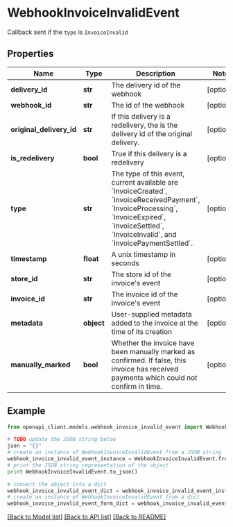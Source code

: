 # WebhookInvoiceInvalidEvent

Callback sent if the `type` is `InvoiceInvalid`

## Properties
Name | Type | Description | Notes
------------ | ------------- | ------------- | -------------
**delivery_id** | **str** | The delivery id of the webhook | [optional] 
**webhook_id** | **str** | The id of the webhook | [optional] 
**original_delivery_id** | **str** | If this delivery is a redelivery, the is the delivery id of the original delivery. | [optional] 
**is_redelivery** | **bool** | True if this delivery is a redelivery | [optional] 
**type** | **str** | The type of this event, current available are &#x60;InvoiceCreated&#x60;, &#x60;InvoiceReceivedPayment&#x60;, &#x60;InvoiceProcessing&#x60;, &#x60;InvoiceExpired&#x60;, &#x60;InvoiceSettled&#x60;, &#x60;InvoiceInvalid&#x60;, and &#x60;InvoicePaymentSettled&#x60;. | [optional] 
**timestamp** | **float** | A unix timestamp in seconds | [optional] 
**store_id** | **str** | The store id of the invoice&#39;s event | [optional] 
**invoice_id** | **str** | The invoice id of the invoice&#39;s event | [optional] 
**metadata** | **object** | User-supplied metadata added to the invoice at the time of its creation | [optional] 
**manually_marked** | **bool** | Whether the invoice have been manually marked as confirmed. If false, this invoice has received payments which could not confirm in time. | [optional] 

## Example

```python
from openapi_client.models.webhook_invoice_invalid_event import WebhookInvoiceInvalidEvent

# TODO update the JSON string below
json = "{}"
# create an instance of WebhookInvoiceInvalidEvent from a JSON string
webhook_invoice_invalid_event_instance = WebhookInvoiceInvalidEvent.from_json(json)
# print the JSON string representation of the object
print WebhookInvoiceInvalidEvent.to_json()

# convert the object into a dict
webhook_invoice_invalid_event_dict = webhook_invoice_invalid_event_instance.to_dict()
# create an instance of WebhookInvoiceInvalidEvent from a dict
webhook_invoice_invalid_event_form_dict = webhook_invoice_invalid_event.from_dict(webhook_invoice_invalid_event_dict)
```
[[Back to Model list]](../README.md#documentation-for-models) [[Back to API list]](../README.md#documentation-for-api-endpoints) [[Back to README]](../README.md)


